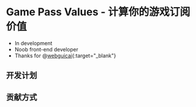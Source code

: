 # Game Pass Values - 计算你的游戏订阅价值

* In development
* Noob front-end developer
* Thanks for @[webguicai](https://github.com/webguicai){:target="_blank"}

## 开发计划

## 贡献方式
